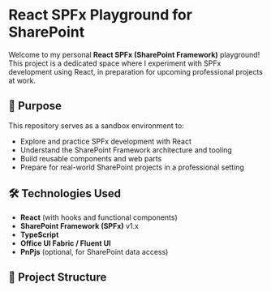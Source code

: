 # React SPFx Playground for SharePoint



Welcome to my personal **React SPFx (SharePoint Framework)** playground!  
This project is a dedicated space where I experiment with SPFx development using React, in preparation for upcoming professional projects at work.

## 🚀 Purpose

This repository serves as a sandbox environment to:

- Explore and practice SPFx development with React
- Understand the SharePoint Framework architecture and tooling
- Build reusable components and web parts
- Prepare for real-world SharePoint projects in a professional setting

## 🛠️ Technologies Used

- **React** (with hooks and functional components)
- **SharePoint Framework (SPFx)** v1.x
- **TypeScript**
- **Office UI Fabric / Fluent UI**
- **PnPjs** (optional, for SharePoint data access)

## 📁 Project Structure
